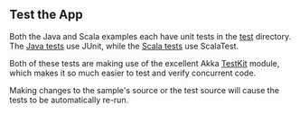 Test the App
------------

Both the Java and Scala examples each have unit tests in the <a href="#code/src/test" class="shortcut">test</a>
directory.  The <a href="#code/src/test/java/HelloAkkaTest.java" class="shortcut">Java tests</a> use JUnit, while
the <a href="#code/src/test/scala/HelloAkkaSpec.scala" class="shortcut">Scala tests</a> use ScalaTest.

Both of these tests are making use of the excellent Akka
<a href="http://doc.akka.io/docs/akka/2.4.4/scala/testing.html" target="_blank">TestKit</a> module,
which makes it so much easier to test and verify concurrent code.

Making changes to the sample's source or the test source will cause the tests to be automatically re-run.
